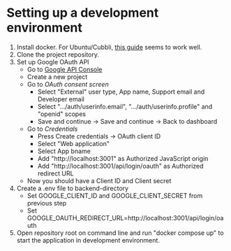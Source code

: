 # Setting up a development environment
1. Install docker. For Ubuntu/Cubbli, [this guide](https://docs.docker.com/engine/install/ubuntu/#install-using-the-repository) seems to work well.
2. Clone the project repository.
3. Set up Google OAuth API
    * Go to [Google API Console](https://console.cloud.google.com/apis/dashboard)
    * Create a new project
    * Go to *OAuth consent screen*
        * Select "External" user type, App name, Support email and Developer email
        * Select ".../auth/userinfo.email", ".../auth/userinfo.profile" and "openid" scopes
        * Save and continue -> Save and continue -> Back to dashboard
    * Go to *Credentials*
        * Press  Create credentials -> OAuth client ID
        * Select "Web application"
        * Select App bname
        * Add "http://localhost:3001" as Authorized JavaScript origin
        * Add "http://localhost:3001/api/login/oauth" as Authorized redirect URL
    * Now you should have a Client ID and Client secret
4. Create a .env file to backend-directory
    * Set GOOGLE_CLIENT_ID and GOOGLE_CLIENT_SECRET from previous step
    * Set GOOGLE_OAUTH_REDIRECT_URL=http://localhost:3001/api/login/oauth
5. Open repository root on command line and run "docker compose up" to start the application in development environment.